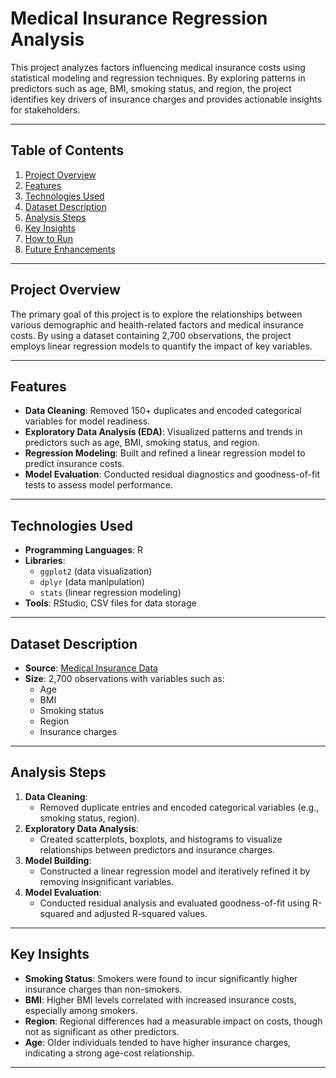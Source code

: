 # Medical Insurance Regression Analysis

This project analyzes factors influencing medical insurance costs using statistical modeling and regression techniques. By exploring patterns in predictors such as age, BMI, smoking status, and region, the project identifies key drivers of insurance charges and provides actionable insights for stakeholders.

---

## Table of Contents
1. [Project Overview](#project-overview)
2. [Features](#features)
3. [Technologies Used](#technologies-used)
4. [Dataset Description](#dataset-description)
5. [Analysis Steps](#analysis-steps)
6. [Key Insights](#key-insights)
7. [How to Run](#how-to-run)
8. [Future Enhancements](#future-enhancements)

---

## Project Overview

The primary goal of this project is to explore the relationships between various demographic and health-related factors and medical insurance costs. By using a dataset containing 2,700 observations, the project employs linear regression models to quantify the impact of key variables.

---

## Features

- **Data Cleaning**: Removed 150+ duplicates and encoded categorical variables for model readiness.
- **Exploratory Data Analysis (EDA)**: Visualized patterns and trends in predictors such as age, BMI, smoking status, and region.
- **Regression Modeling**: Built and refined a linear regression model to predict insurance costs.
- **Model Evaluation**: Conducted residual diagnostics and goodness-of-fit tests to assess model performance.

---

## Technologies Used

- **Programming Languages**: R
- **Libraries**: 
  - `ggplot2` (data visualization)
  - `dplyr` (data manipulation)
  - `stats` (linear regression modeling)
- **Tools**: RStudio, CSV files for data storage

---

## Dataset Description

- **Source**: [Medical Insurance Data](https://www.kaggle.com/datasets/rahulvyasm/medical-insurance-cost-prediction/data)
- **Size**: 2,700 observations with variables such as:
  - Age
  - BMI
  - Smoking status
  - Region
  - Insurance charges

---

## Analysis Steps

1. **Data Cleaning**: 
   - Removed duplicate entries and encoded categorical variables (e.g., smoking status, region).
2. **Exploratory Data Analysis**:
   - Created scatterplots, boxplots, and histograms to visualize relationships between predictors and insurance charges.
3. **Model Building**:
   - Constructed a linear regression model and iteratively refined it by removing insignificant variables.
4. **Model Evaluation**:
   - Conducted residual analysis and evaluated goodness-of-fit using R-squared and adjusted R-squared values.

---

## Key Insights

- **Smoking Status**: Smokers were found to incur significantly higher insurance charges than non-smokers.
- **BMI**: Higher BMI levels correlated with increased insurance costs, especially among smokers.
- **Region**: Regional differences had a measurable impact on costs, though not as significant as other predictors.
- **Age**: Older individuals tended to have higher insurance charges, indicating a strong age-cost relationship.

---
